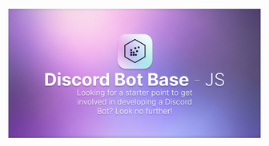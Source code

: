 ![Discord Bot Template JS Banner](https://github.com/OfficialCodeSpiral/discord-bot-base-js/blob/assets/CodeSpiral%20JS%20Bot.png)
